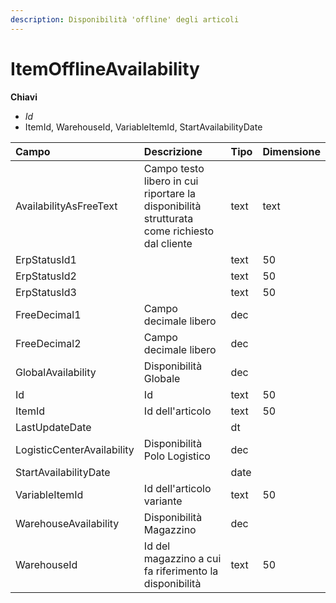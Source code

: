 ```yaml
---
description: Disponibilità 'offline' degli articoli
---
```


# ItemOfflineAvailability

**Chiavi**

* _Id_
* ItemId, WarehouseId, VariableItemId, StartAvailabilityDate

| Campo | Descrizione | Tipo | Dimensione |
| :--- | :--- | :--- | :--- |
| AvailabilityAsFreeText | Campo testo libero in cui riportare la disponibilità strutturata come richiesto dal cliente | text | text |
| ErpStatusId1 |  | text | 50 |
| ErpStatusId2 |  | text | 50 |
| ErpStatusId3 |  | text | 50 |
| FreeDecimal1 | Campo decimale libero | dec |  |
| FreeDecimal2 | Campo decimale libero | dec |  |
| GlobalAvailability | Disponibilità Globale | dec |  |
| Id | Id | text | 50 |
| ItemId | Id dell'articolo | text | 50 |
| LastUpdateDate |  | dt |  |
| LogisticCenterAvailability | Disponibilità Polo Logistico | dec |  |
| StartAvailabilityDate |  | date |  |
| VariableItemId | Id dell'articolo variante | text | 50 |
| WarehouseAvailability | Disponibilità Magazzino | dec |  |
| WarehouseId | Id del magazzino a cui fa riferimento la disponibilità | text | 50 |

